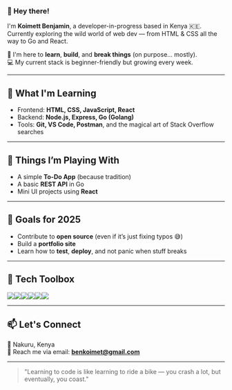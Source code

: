 ### 👋 Hey there!

I'm **Koimett Benjamin**, a developer-in-progress based in Kenya 🇰🇪.  
Currently exploring the wild world of web dev — from HTML & CSS all the way to Go and React.

🧠 I'm here to **learn**, **build**, and **break things** (on purpose... mostly).  
💻 My current stack is beginner-friendly but growing every week.  

---

## 🌱 What I'm Learning
- Frontend: **HTML, CSS, JavaScript, React**
- Backend: **Node.js, Express, Go (Golang)**
- Tools: **Git, VS Code, Postman**, and the magical art of Stack Overflow searches

---

## 🧪 Things I’m Playing With
- A simple **To-Do App** (because tradition)
- A basic **REST API** in Go
- Mini UI projects using **React**

---

## 🚧 Goals for 2025
- Contribute to **open source** (even if it’s just fixing typos 😅)  
- Build a **portfolio site**  
- Learn how to **test**, **deploy**, and not panic when stuff breaks  

---

## 🧰 Tech Toolbox

<p style="display: flex; flex-wrap: wrap;">
  <img src="https://img.shields.io/badge/HTML5-E34F26?style=for-the-badge&logo=html5&logoColor=white"/>
  <img src="https://img.shields.io/badge/CSS3-1572B6?style=for-the-badge&logo=css3&logoColor=white"/>
  <img src="https://img.shields.io/badge/JavaScript-F7DF1E?style=for-the-badge&logo=javascript&logoColor=black"/>
  <img src="https://img.shields.io/badge/React-20232A?style=for-the-badge&logo=react&logoColor=61DAFB"/>
  <img src="https://img.shields.io/badge/Node.js-339933?style=for-the-badge&logo=node.js&logoColor=white"/>
  <img src="https://img.shields.io/badge/Golang-00ADD8?style=for-the-badge&logo=go&logoColor=white"/>
</p>

---

## 📫 Let's Connect  
📍 Nakuru, Kenya  
💬 Reach me via email: **benkoimet@gmail.com**  

---

> "Learning to code is like learning to ride a bike — you crash a lot, but eventually, you coast."

